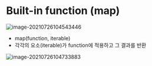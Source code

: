 # Built-in function (map)

![image-20210726104543446](C:\Users\tmddu\AppData\Roaming\Typora\typora-user-images\image-20210726104543446.png)

- map(function, iterable)
- 각각의 요소(iterable)가 function에 적용하고 그 결과를 반환

![image-20210726104733883](C:\Users\tmddu\AppData\Roaming\Typora\typora-user-images\image-20210726104733883.png)

